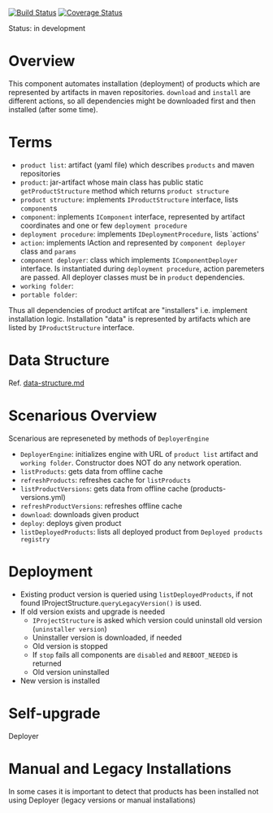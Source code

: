 [![Build Status](https://travis-ci.org/scm4j/scm4j-deployer-engine.svg?branch=master)](https://travis-ci.org/scm4j/scm4j-deployer-engine)
[![Coverage Status](https://coveralls.io/repos/github/scm4j/scm4j-deployer-engine/badge.svg?branch=master)](https://coveralls.io/github/scm4j/scm4j-deployer-engine?branch=master)

Status: in development


# Overview
This component automates installation (deployment) of products which are represented by artifacts in maven repositories. `download` and `install` are different actions, so all dependencies might be downloaded first and then installed (after some time).

# Terms

- `product list`: artifact (yaml file) which describes `products` and maven repositories
- `product`: jar-artifact whose main class has public static `getProductStructure` method which returns  `product structure`
- `product structure`: implements `IProductStructure` interface, lists `component`s
- `component`: inplements `IComponent` interface, represented by  artifact coordinates and one or few `deployment procedure`
- `deployment procedure`: implements `IDeploymentProcedure`, lists `actions'
- `action`: implements IAction and represented by `component deployer` class and `params` 
- `component deployer`: class which implements `IComponentDeployer` interface. Is instantiated during `deployment procedure`, action paremeters are passed. All deployer classes must be in `product` dependencies.
- `working folder`:
- `portable folder`: 

Thus all dependencies of product artifcat are "installers" i.e. implement installation logic. Installation "data" is represented by artifacts which are listed by `IProductStructure` interface.

# Data Structure

Ref. [data-structure.md](data-structure.md)

# Scenarious Overview

Scenarious are represeneted by methods of `DeployerEngine`

- `DeployerEngine`: initializes engine with URL of `product list` artifact and `working folder`. Constructor does NOT do any network operation.
- `listProducts`: gets data from offline cache
- `refreshProducts`: refreshes cache for `listProducts`
- `listProductVersions`: gets data from offline cache (products-versions.yml)
- `refreshProductVersions`: refreshes offline cache
- `download`: downloads given product
- `deploy`: deploys given product
- `listDeployedProducts`: lists all deployed product from `Deployed products registry`

# Deployment

- Existing product version is queried using `listDeployedProducts`, if not found  IProjectStructure.`queryLegacyVersion()` is used.
- If old version exists and upgrade is needed
  - `IProjectStructure` is asked which version could uninstall old version (`uninstaller version`)
  - Uninstaller version is downloaded, if needed
  - Old version is stopped
  - If `stop` fails all components are `disabled` and `REBOOT_NEEDED` is returned
  - Old version uninstalled
- New version is installed

# Self-upgrade

Deployer

# Manual and Legacy Installations

In some cases it is important to detect that products has been installed not using Deployer (legacy versions or manual installations)
